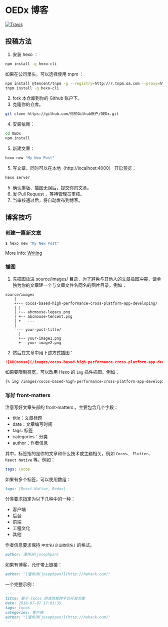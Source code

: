 # OEDx 博客

<a href="https://travis-ci.com/wzpan/oedx"><img alt="Travis" src="https://img.shields.io/travis/wzpan/oedx.svg?style=flat-square"></a>

## 投稿方法

1. 安装 hexo ：

``` sh
npm install -g hexo-cli
```

如果在公司里头，可以选择使用 tnpm ：

``` sh
npm install @tencent/tnpm -g --registry=http://r.tnpm.oa.com --proxy=http://r.tnpm.oa.com:80 --verbose
tnpm install -g hexo-cli
```

2. fork 本仓库到你的 Github 账户下。
3. 克隆你的仓库。

``` sh
git clone https://github.com/你的Github账户/OEDx.git
```

4. 安装依赖：

``` sh
cd OEDx
npm install
```

5. 新建文章：

``` sh
hexo new "My New Post"
```

5. 写文章，同时可以在本地（http://localhost:4000） 开启预览：

``` sh
hexo server
```

5. 确认排版、插图无误后，提交你的文章。
6. 发 Pull Request ，等待管理员审核。
7. 当审核通过后，将自动发布到博客。

## 博客技巧

### 创建一篇新文章

``` bash
$ hexo new "My New Post"
```

More info: [Writing](https://hexo.io/docs/writing.html)

### 插图

1. 先把图放进 source/images/ 目录，为了避免与其他人的文章插图冲突，请单独为你的文章建一个与文章文件名同名的图片目录。例如：

``` plain
source/images
    |
    +--- cocos-based-high-performance-cross-platform-app-developing/
	| |
	| +-- abcmouse-legacy.png
	| +-- abcmouse-tencent.png
	| +-- ...
	|
	`--- your-post-title/
	  |
	  +-- your-image1.png
	  +-- your-image2.png
```

2. 然后在文章中用下述方式插图：

``` markdown
![ABCmouse](/images/cocos-based-high-performance-cross-platform-app-developing/abcmouse-legacy.png)
```

如果要限制高宽，可以改用 Hexo 的 `img` 插件插图。例如：

``` markdown
{% img /images/cocos-based-high-performance-cross-platform-app-developing/me-on-gmtc.jpg 500 500 我的GMTC首秀 %}
```

### 写好 front-matters

注意写好文章头部的 front-matters 。主要包含几个字段：

* title：文章标题
* date：文章编写时间
* tags: 标签
* categories：分类
* author：作者信息

其中，标签指的是你的文章和什么技术或主题相关，例如 `Cocos`、 `Flutter`、`React Native` 等。例如：

``` yaml
tags: Cocos
```

如果有多个标签，可以使用数组：

``` markdown
tags: [React Native, Redux]
```

分类要求指定为以下几种中的一种：

* 客户端
* 后台
* 前端
* 工程文化
* 其他

作者信息要求保持 `中文名(企业微信名)` 的格式。

``` markdown
author: 潘伟洲(josephpan)
```

如果有博客，允许带上链接：

``` markdown
author: "[潘伟洲(josephpan)](http://hahack.com)"
```

一个完整示例：

``` markdown
---
title: 基于 Cocos 的高性能跨平台开发方案
date: 2018-07-07 17:01:35
tags: Cocos
categories: 客户端
author: "[潘伟洲(josephpan)](http://hahack.com)"
---
```
